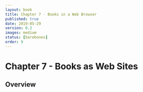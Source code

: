 ```yaml
---
layout: book
title: Chapter 7 - Books in a Web Browser
published: true
date: 2019-05-29
version: 0.2
images: medium
status: [barebones]
order: 9
---
```

# Chapter 7 - Books as Web Sites

## Overview
